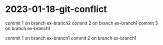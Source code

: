 # 2023-01-18-git-conflict
commit 1 on branch ex-branch2
commit 2 on branch ex-branch1
commit 3 on branch ex-branch1

commit 1 on branch ex-branch1
commit 2 on branch ex-branch1
